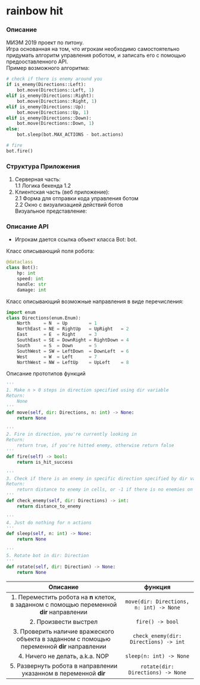 # rainbow hit
### Описание
МИЭМ 2019 проект по питону.  
Игра основанная на том, что игрокам необходимо самостоятельно придумать алгоритм управления роботом, и записать его с помощью предооставленного API.  
Пример возможного алгоритма:
```python
# check if there is enemy around you
if is_enemy(Directions::Left):
    bot.move(Directions::Left, 1)
elif is_enemy(Directions::Right): 
    bot.move(Directions::Right, 1)
elif is_enemy(Directions::Up):
    bot.move(Directions::Up, 1)
elif is_enemy(Directions::Down):
    bot.move(Directions::Down, 1)
else:
    bot.sleep(bot.MAX_ACTIONS - bot.actions)

# fire
bot.fire()
```
### Структура Приложения
1. Серверная часть:  
    1.1 Логика бекенда
    1.2       
2. Клиентская часть (веб приложение):  
    2.1 Форма для отправки кода управления ботом  
    2.2 Окно с визуализацией действий ботов  
Визуальное представление:

### Описание API
- Игрокам дается ссылка объект класса Bot: bot.  

Класс описывающий поля робота:
```python
@dataclass
class Bot():
    hp: int
    speed: int
    handle: str
    damage: int
```

Класс описывающий возможные направления в виде перечисления:
```python
import enum
class Directions(enum.Enum):
    North     = N  = Up        = 1
    NorthEast = NE = RightUp   = UpRight   = 2
    East      = E  = Right     = 3
    SouthEast = SE = DownRight = RightDown = 4 
    South     = S  = Down      = 5 
    SouthWest = SW = LeftDown  = DownLeft  = 6
    West      = W  = Left      = 7 
    NorthWest = NW = LeftUp    = UpLeft    = 8 
```
Описание прототипов функций
```python
'''
1. Make n > 0 steps in direction specified using dir variable
Return:
    None
'''
def move(self, dir: Directions, n: int) -> None:
    return None

'''
2. Fire in direction, you're currently looking in
Return:
    return true, if you're hitted enemy, otherwise return false
'''
def fire(self) -> bool:
    return is_hit_success

'''
3. Check if there is an enemy in specific direction specified by dir variable
Return:
    return distance to enemy in cells, or -1 if there is no enemies on the row
'''
def check_enemy(self, dir: Directions) -> int:
    return distance_to_enemy

'''
4. Just do nothing for n actions
'''
def sleep(self, n: int) -> None:
    return None

'''
5. Rotate bot in dir: Direction
'''
def rotate(self, dir: Direction) -> None:
    return None
```
|Описание|функция|
|:--:|:--:|
| 1. Переместить робота на __n__ клеток, в заданном с помощью переменной __dir__ направлении | `move(dir: Directions, n: int) -> None` |
| 2. Произвести выстрел | `fire() -> bool` |
| 3. Проверить наличие вражеского объекта в заданном с помощью переменной __dir__ направлении | `check_enemy(dir: Directions) -> int`|
| 4. Ничего не делать, a.k.a. NOP | `sleep(n: int) -> None` |
| 5. Развернуть робота в направлении указанном в переменной __dir__ | `rotate(dir: Directions) -> None` |